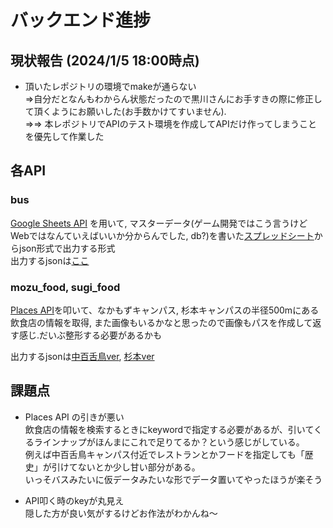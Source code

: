 # バックエンド進捗

## 現状報告 (2024/1/5 18:00時点)
- 頂いたレポジトリの環境でmakeが通らない  
⇒自分だとなんもわからん状態だったので黒川さんにお手すきの際に修正して頂くようにお願いした(お手数かけてすいません).  
⇒⇒ 本レポジトリでAPIのテスト環境を作成してAPIだけ作ってしまうことを優先して作業した

## 各API
### bus
[Google Sheets API](https://developers.google.com/sheets/api/guides/concepts?hl=ja) を用いて, マスターデータ(ゲーム開発ではこう言うけどWebではなんていえばいいか分からんでした, db?)を書いた[スプレッドシート](https://docs.google.com/spreadsheets/d/1-O0RRZyd_xCGoj1cwoHYrigngggZx1g_Yzw0zMPwBDs/edit#gid=0)からjson形式で出力する形式  
出力するjsonは[ここ](output_data/bus_output.json)

### mozu_food, sugi_food
[Places API](https://developers.google.com/maps/documentation/javascript/places?hl=ja)を叩いて、なかもずキャンパス, 杉本キャンパスの半径500mにある飲食店の情報を取得, また画像もいるかなと思ったので画像もパスを作成して返す感じ.だいぶ整形する必要があるかも

出力するjsonは[中百舌鳥ver](output_data/mozu_food_output.json), [杉本ver](output_data/sugi_food_output.json)

## 課題点
- Places API の引きが悪い  
飲食店の情報を検索するときにkeywordで指定する必要があるが、引いてくるラインナップがほんまにこれで足りてるか？という感じがしている。  
例えば中百舌鳥キャンパス付近でレストランとかフードを指定しても「歴史」が引けてないとか少し甘い部分がある。  
いっそバスみたいに仮データみたいな形でデータ置いてやったほうが楽そう

- API叩く時のkeyが丸見え  
隠した方が良い気がするけどお作法がわかんね～
